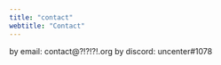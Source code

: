 ```yaml
---
title: "contact"
webtitle: "Contact"
---
```


by email: contact@?!?!?!.org
by discord: uncenter#1078